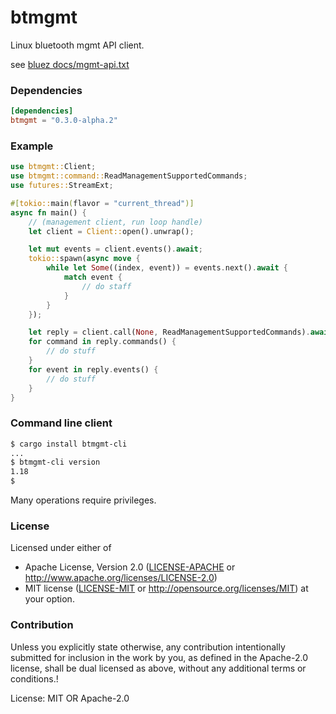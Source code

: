 # btmgmt

Linux bluetooth mgmt API client.

see [bluez docs/mgmt-api.txt](https://git.kernel.org/pub/scm/bluetooth/bluez.git/plain/doc/mgmt-api.txt)

### Dependencies

```toml
[dependencies]
btmgmt = "0.3.0-alpha.2"
```

### Example

```rust
use btmgmt::Client;
use btmgmt::command::ReadManagementSupportedCommands;
use futures::StreamExt;

#[tokio::main(flavor = "current_thread")]
async fn main() {
    // (management client, run loop handle)
    let client = Client::open().unwrap();

    let mut events = client.events().await;
    tokio::spawn(async move {
        while let Some((index, event)) = events.next().await {
            match event {
                // do staff
            }
        }
    });

    let reply = client.call(None, ReadManagementSupportedCommands).await.unwrap();
    for command in reply.commands() {
        // do stuff
    }
    for event in reply.events() {
        // do stuff
    }
}
```

### Command line client

```bash
$ cargo install btmgmt-cli
...
$ btmgmt-cli version
1.18
$
```

Many operations require privileges.

### License

Licensed under either of
* Apache License, Version 2.0
  ([LICENSE-APACHE](LICENSE-APACHE) or <http://www.apache.org/licenses/LICENSE-2.0>)
* MIT license
  ([LICENSE-MIT](LICENSE-MIT) or <http://opensource.org/licenses/MIT>)
at your option.

### Contribution

Unless you explicitly state otherwise, any contribution intentionally submitted
for inclusion in the work by you, as defined in the Apache-2.0 license, shall be
dual licensed as above, without any additional terms or conditions.!

License: MIT OR Apache-2.0
